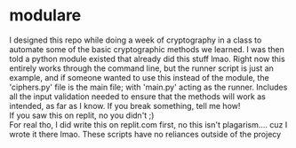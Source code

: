 # modulare
I designed this repo while doing a week of cryptography in a class to automate some of the basic cryptographic methods we learned. I was then told a python module existed that already did this stuff lmao. Right now this entirely works through the command line, but the runner script is just an example, and if someone wanted to use this instead of the module, the 'ciphers.py' file is the main file; with 'main.py' acting as the runner. Includes all the input validation needed to ensure that the methods will work as intended, as far as I know. If you break something, tell me how!  
If you saw this on replit, no you didn't ;)  
For real tho, I did write this on replit.com first, no this isn't plagarism.... cuz I wrote it there lmao.
These scripts have no reliances outside of the projecy
